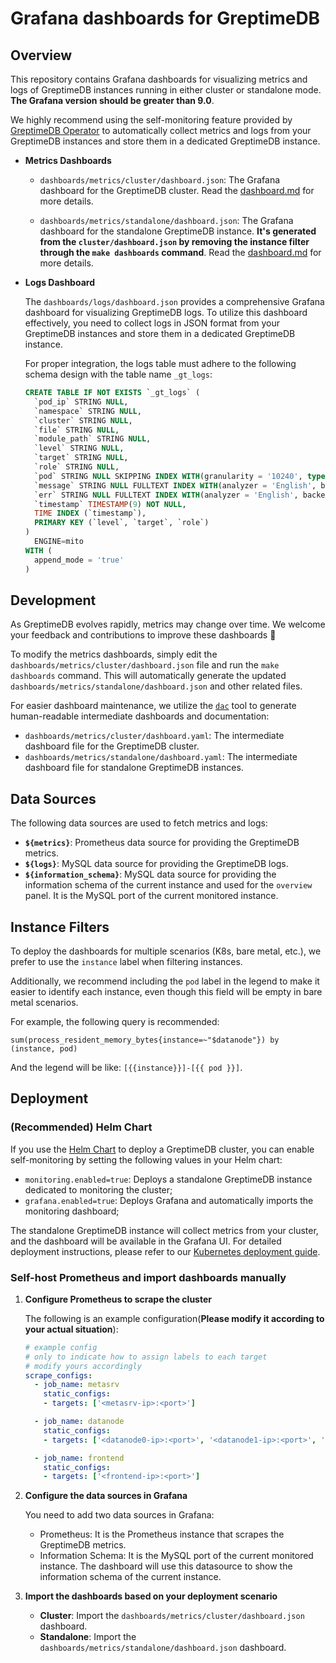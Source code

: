# Grafana dashboards for GreptimeDB

## Overview

This repository contains Grafana dashboards for visualizing metrics and logs of GreptimeDB instances running in either cluster or standalone mode. **The Grafana version should be greater than 9.0**.

We highly recommend using the self-monitoring feature provided by [GreptimeDB Operator](https://github.com/GrepTimeTeam/greptimedb-operator) to automatically collect metrics and logs from your GreptimeDB instances and store them in a dedicated GreptimeDB instance.

- **Metrics Dashboards**

  - `dashboards/metrics/cluster/dashboard.json`: The Grafana dashboard for the GreptimeDB cluster. Read the [dashboard.md](./dashboards/metrics/cluster/dashboard.md) for more details.
  
  - `dashboards/metrics/standalone/dashboard.json`: The Grafana dashboard for the standalone GreptimeDB instance. **It's generated from the `cluster/dashboard.json` by removing the instance filter through the `make dashboards` command**. Read the [dashboard.md](./dashboards/metrics/standalone/dashboard.md) for more details.

- **Logs Dashboard**

  The `dashboards/logs/dashboard.json` provides a comprehensive Grafana dashboard for visualizing GreptimeDB logs. To utilize this dashboard effectively, you need to collect logs in JSON format from your GreptimeDB instances and store them in a dedicated GreptimeDB instance.

  For proper integration, the logs table must adhere to the following schema design with the table name `_gt_logs`:

  ```sql
  CREATE TABLE IF NOT EXISTS `_gt_logs` (
    `pod_ip` STRING NULL,
    `namespace` STRING NULL,
    `cluster` STRING NULL,
    `file` STRING NULL,
    `module_path` STRING NULL,
    `level` STRING NULL,
    `target` STRING NULL,
    `role` STRING NULL,
    `pod` STRING NULL SKIPPING INDEX WITH(granularity = '10240', type = 'BLOOM'),
    `message` STRING NULL FULLTEXT INDEX WITH(analyzer = 'English', backend = 'bloom', case_sensitive = 'false'),
    `err` STRING NULL FULLTEXT INDEX WITH(analyzer = 'English', backend = 'bloom', case_sensitive = 'false'),
    `timestamp` TIMESTAMP(9) NOT NULL,
    TIME INDEX (`timestamp`),
    PRIMARY KEY (`level`, `target`, `role`)
  )
    ENGINE=mito
  WITH (
    append_mode = 'true'
  )
  ```

## Development

As GreptimeDB evolves rapidly, metrics may change over time. We welcome your feedback and contributions to improve these dashboards 🤗

To modify the metrics dashboards, simply edit the `dashboards/metrics/cluster/dashboard.json` file and run the `make dashboards` command. This will automatically generate the updated `dashboards/metrics/standalone/dashboard.json` and other related files.

For easier dashboard maintenance, we utilize the [`dac`](https://github.com/zyy17/dac) tool to generate human-readable intermediate dashboards and documentation:

- `dashboards/metrics/cluster/dashboard.yaml`: The intermediate dashboard file for the GreptimeDB cluster.
- `dashboards/metrics/standalone/dashboard.yaml`: The intermediate dashboard file for standalone GreptimeDB instances.

## Data Sources

The following data sources are used to fetch metrics and logs:

- **`${metrics}`**: Prometheus data source for providing the GreptimeDB metrics.
- **`${logs}`**: MySQL data source for providing the GreptimeDB logs.
- **`${information_schema}`**: MySQL data source for providing the information schema of the current instance and used for the `overview` panel. It is the MySQL port of the current monitored instance.

## Instance Filters

To deploy the dashboards for multiple scenarios (K8s, bare metal, etc.), we prefer to use the `instance` label when filtering instances.

Additionally, we recommend including the `pod` label in the legend to make it easier to identify each instance, even though this field will be empty in bare metal scenarios.

For example, the following query is recommended:

```promql
sum(process_resident_memory_bytes{instance=~"$datanode"}) by (instance, pod)
```

And the legend will be like: `[{{instance}}]-[{{ pod }}]`.

## Deployment

### (Recommended) Helm Chart

If you use the [Helm Chart](https://github.com/GreptimeTeam/helm-charts) to deploy a GreptimeDB cluster, you can enable self-monitoring by setting the following values in your Helm chart:

- `monitoring.enabled=true`: Deploys a standalone GreptimeDB instance dedicated to monitoring the cluster;
- `grafana.enabled=true`: Deploys Grafana and automatically imports the monitoring dashboard;

The standalone GreptimeDB instance will collect metrics from your cluster, and the dashboard will be available in the Grafana UI. For detailed deployment instructions, please refer to our [Kubernetes deployment guide](https://docs.greptime.com/nightly/user-guide/deployments/deploy-on-kubernetes/getting-started).

### Self-host Prometheus and import dashboards manually

1. **Configure Prometheus to scrape the cluster**

   The following is an example configuration(**Please modify it according to your actual situation**):

    ```yml
    # example config
    # only to indicate how to assign labels to each target
    # modify yours accordingly
    scrape_configs:
      - job_name: metasrv
        static_configs:
        - targets: ['<metasrv-ip>:<port>']

      - job_name: datanode
        static_configs:
        - targets: ['<datanode0-ip>:<port>', '<datanode1-ip>:<port>', '<datanode2-ip>:<port>']

      - job_name: frontend
        static_configs:
        - targets: ['<frontend-ip>:<port>']
    ```

2. **Configure the data sources in Grafana**

   You need to add two data sources in Grafana:

   - Prometheus: It is the Prometheus instance that scrapes the GreptimeDB metrics.
   - Information Schema: It is the MySQL port of the current monitored instance. The dashboard will use this datasource to show the information schema of the current instance.

3. **Import the dashboards based on your deployment scenario**

   - **Cluster**: Import the `dashboards/metrics/cluster/dashboard.json` dashboard.
   - **Standalone**: Import the `dashboards/metrics/standalone/dashboard.json` dashboard.
